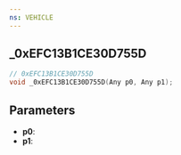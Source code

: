 ```yaml
---
ns: VEHICLE
---
```

## _0xEFC13B1CE30D755D

```c
// 0xEFC13B1CE30D755D
void _0xEFC13B1CE30D755D(Any p0, Any p1);
```


## Parameters
* **p0**: 
* **p1**: 

